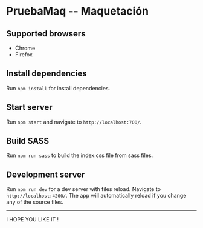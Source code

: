 # PruebaMaq -- Maquetación

## Supported browsers

- Chrome
- Firefox

## Install dependencies

Run `npm install` for install dependencies.

## Start server

Run `npm start` and navigate to `http://localhost:700/`.

## Build SASS

Run `npm run sass` to build the index.css file from sass files.

## Development server

Run `npm run dev` for a dev server with files reload. Navigate to `http://localhost:4200/`. The app will automatically reload if you change any of the source files.

-----
I HOPE YOU LIKE IT !